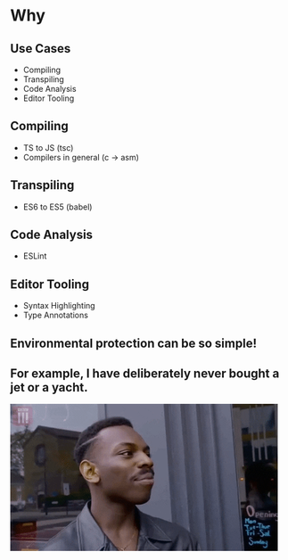 # Why

## Use Cases

- Compiling
- Transpiling
- Code Analysis
- Editor Tooling

## Compiling

- TS to JS (tsc)
- Compilers in general (c -> asm)

## Transpiling

- ES6 to ES5 (babel)

## Code Analysis

- ESLint

## Editor Tooling

- Syntax Highlighting
- Type Annotations

## Environmental protection can be so simple!

## For example, I have deliberately never bought a jet or a yacht.

![](./assets/brain.gif)
